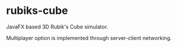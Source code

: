 # rubiks-cube 

JavaFX based 3D Rubik's Cube simulator. 

Multiplayer option is implemented through server-client networking. 
